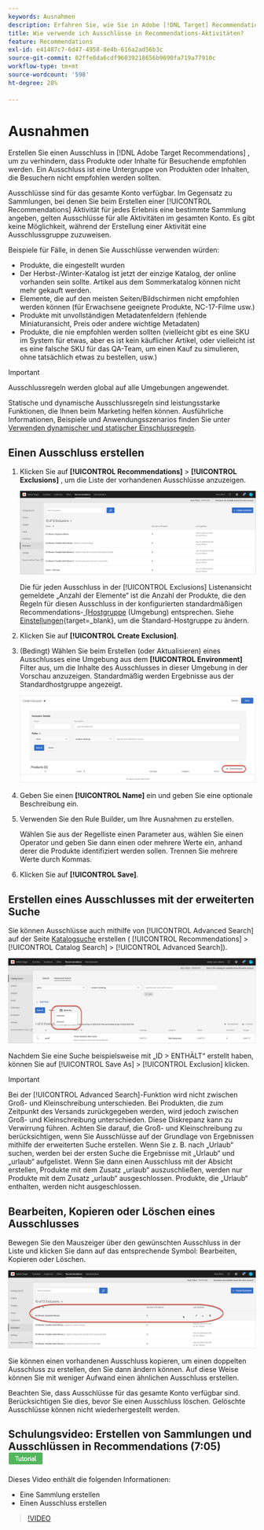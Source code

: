 ```yaml
---
keywords: Ausnahmen
description: Erfahren Sie, wie Sie in Adobe [!DNL Target] Recommendations Ausschlüsse erstellen, um zu verhindern, dass Produkte oder Inhalte Besuchern empfohlen werden.
title: Wie verwende ich Ausschlüsse in Recommendations-Aktivitäten?
feature: Recommendations
exl-id: e41487c7-6d47-4958-8e4b-616a2ad56b3c
source-git-commit: 02ffe8da6cdf96039218656b9690fa719a77910c
workflow-type: tm+mt
source-wordcount: '598'
ht-degree: 28%

---
```


# Ausnahmen

Erstellen Sie einen Ausschluss in [!DNL Adobe Target Recommendations] , um zu verhindern, dass Produkte oder Inhalte für Besuchende empfohlen werden. Ein Ausschluss ist eine Untergruppe von Produkten oder Inhalten, die Besuchern nicht empfohlen werden sollten.

Ausschlüsse sind für das gesamte Konto verfügbar. Im Gegensatz zu Sammlungen, bei denen Sie beim Erstellen einer [!UICONTROL Recommendations] Aktivität für jedes Erlebnis eine bestimmte Sammlung angeben, gelten Ausschlüsse für alle Aktivitäten im gesamten Konto. Es gibt keine Möglichkeit, während der Erstellung einer Aktivität eine Ausschlussgruppe zuzuweisen.

Beispiele für Fälle, in denen Sie Ausschlüsse verwenden würden:

* Produkte, die eingestellt wurden
* Der Herbst-/Winter-Katalog ist jetzt der einzige Katalog, der online vorhanden sein sollte. Artikel aus dem Sommerkatalog können nicht mehr gekauft werden.
* Elemente, die auf den meisten Seiten/Bildschirmen nicht empfohlen werden können (für Erwachsene geeignete Produkte, NC-17-Filme usw.)
* Produkte mit unvollständigen Metadatenfeldern (fehlende Miniaturansicht, Preis oder andere wichtige Metadaten)
* Produkte, die nie empfohlen werden sollten (vielleicht gibt es eine SKU im System für etwas, aber es ist kein käuflicher Artikel, oder vielleicht ist es eine falsche SKU für das QA-Team, um einen Kauf zu simulieren, ohne tatsächlich etwas zu bestellen, usw.)

>[!IMPORTANT]
>
>Ausschlussregeln werden global auf alle Umgebungen angewendet.
>
>Statische und dynamische Ausschlussregeln sind leistungsstarke Funktionen, die Ihnen beim Marketing helfen können. Ausführliche Informationen, Beispiele und Anwendungsszenarios finden Sie unter [Verwenden dynamischer und statischer Einschlussregeln](/help/main/c-recommendations/c-algorithms/use-dynamic-and-static-inclusion-rules.md#concept_4CB5C0FA705D4E449BD0B37B3D987F9F).

## Einen Ausschluss erstellen

1. Klicken Sie auf **[!UICONTROL Recommendations]** > **[!UICONTROL Exclusions]** , um die Liste der vorhandenen Ausschlüsse anzuzeigen.

   ![exclusions_list image](assets/exclusions_list.png)

   Die für jeden Ausschluss in der [!UICONTROL Exclusions] Listenansicht gemeldete „Anzahl der Elemente“ ist die Anzahl der Produkte, die den Regeln für diesen Ausschluss in der konfigurierten standardmäßigen Recommendations-[ (Hostgruppe](/help/main/administrating-target/hosts.md) (Umgebung) entsprechen. Siehe [Einstellungen](https://experienceleague.adobe.com/docs/target-dev/developer/recommendations.html?lang=de){target=_blank}, um die Standard-Hostgruppe zu ändern.

1. Klicken Sie auf **[!UICONTROL Create Exclusion]**.

1. (Bedingt) Wählen Sie beim Erstellen (oder Aktualisieren) eines Ausschlusses eine Umgebung aus dem **[!UICONTROL Environment]** Filter aus, um die Inhalte des Ausschlusses in dieser Umgebung in der Vorschau anzuzeigen. Standardmäßig werden Ergebnisse aus der Standardhostgruppe angezeigt.

   ![Ausschluss erstellen](/help/main/c-recommendations/c-products/assets/CreateExclusion.png)

1. Geben Sie einen **[!UICONTROL Name]** ein und geben Sie eine optionale Beschreibung ein.

1. Verwenden Sie den Rule Builder, um Ihre Ausnahmen zu erstellen.

   Wählen Sie aus der Regelliste einen Parameter aus, wählen Sie einen Operator und geben Sie dann einen oder mehrere Werte ein, anhand derer die Produkte identifiziert werden sollen. Trennen Sie mehrere Werte durch Kommas.

1. Klicken Sie auf **[!UICONTROL Save]**.

## Erstellen eines Ausschlusses mit der erweiterten Suche

Sie können Ausschlüsse auch mithilfe von [!UICONTROL Advanced Search] auf der Seite [Katalogsuche](/help/main/c-recommendations/c-products/catalog-search.md#save-as) erstellen ( [!UICONTROL Recommendations] > [!UICONTROL Catalog Search] > [!UICONTROL Advanced Search]).

![Dialogfeld „Speichern unter“](/help/main/c-recommendations/c-products/assets/save-as.png)

Nachdem Sie eine Suche beispielsweise mit „ID > ENTHÄLT“ erstellt haben, können Sie auf [!UICONTROL Save As] > [!UICONTROL Exclusion] klicken.

>[!IMPORTANT]
>
>Bei der [!UICONTROL Advanced Search]-Funktion wird nicht zwischen Groß- und Kleinschreibung unterschieden. Bei Produkten, die zum Zeitpunkt des Versands zurückgegeben werden, wird jedoch zwischen Groß- und Kleinschreibung unterschieden. Diese Diskrepanz kann zu Verwirrung führen. Achten Sie darauf, die Groß- und Kleinschreibung zu berücksichtigen, wenn Sie Ausschlüsse auf der Grundlage von Ergebnissen mithilfe der erweiterten Suche erstellen. Wenn Sie z. B. nach „Urlaub“ suchen, werden bei der ersten Suche die Ergebnisse mit „Urlaub“ und „urlaub“ aufgelistet. Wenn Sie dann einen Ausschluss mit der Absicht erstellen, Produkte mit dem Zusatz „urlaub“ auszuschließen, werden nur Produkte mit dem Zusatz „urlaub“ ausgeschlossen. Produkte, die „Urlaub“ enthalten, werden nicht ausgeschlossen.

## Bearbeiten, Kopieren oder Löschen eines Ausschlusses

Bewegen Sie den Mauszeiger über den gewünschten Ausschluss in der Liste und klicken Sie dann auf das entsprechende Symbol: Bearbeiten, Kopieren oder Löschen.

![Mauszeiger über Symbolen für einen Ausschluss](/help/main/c-recommendations/c-products/assets/hover-exclusions.png)

Sie können einen vorhandenen Ausschluss kopieren, um einen doppelten Ausschluss zu erstellen, den Sie dann ändern können. Auf diese Weise können Sie mit weniger Aufwand einen ähnlichen Ausschluss erstellen.

Beachten Sie, dass Ausschlüsse für das gesamte Konto verfügbar sind. Berücksichtigen Sie dies, bevor Sie einen Ausschluss löschen. Gelöschte Ausschlüsse können nicht wiederhergestellt werden.

## Schulungsvideo: Erstellen von Sammlungen und Ausschlüssen in Recommendations (7:05) ![Tutorial-Badge](/help/main/assets/tutorial.png)

Dieses Video enthält die folgenden Informationen:

* Eine Sammlung erstellen
* Einen Ausschluss erstellen

>[!VIDEO](https://video.tv.adobe.com/v/35308?captions=ger)
